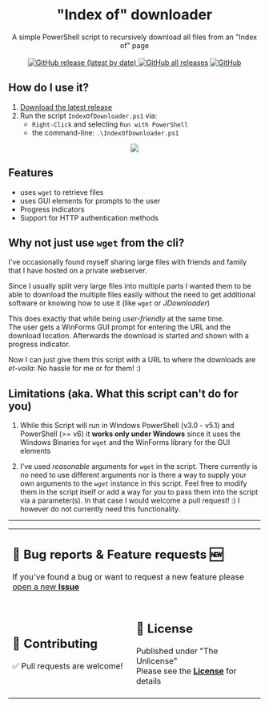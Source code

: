 <div align="center">

<h1>"Index of" downloader</h1>
<span>A simple PowerShell script to recursively download all files from an "Index of" page</span>
<br><br>
<a href="https://github.com/lazaroblanc/indexof-downloader/releases/latest"><img alt="GitHub release (latest by date)" src="https://img.shields.io/github/v/release/lazaroblanc/indexof-downloader">
<img alt="GitHub all releases" src="https://img.shields.io/github/downloads/lazaroblanc/indexof-downloader/total"></a>
<a href="./UNLICENSE"><img alt="GitHub" src="https://img.shields.io/github/license/lazaroblanc/indexof-downloader?color=informational"></a>
<br>
</div>

## How do I use it?

1. <a href="https://github.com/lazaroblanc/indexof-downloader/releases/latest">Download the latest release</a>
1. Run the script `IndexOfDownloader.ps1` via:
    - `Right-Click` and selecting `Run with PowerShell`
    - the command-line: `.\IndexOfDownloader.ps1`


<div align="center">
<img src="https://i.imgur.com/ectqjd1.gif">
</div>

## Features

- uses `wget` to retrieve files
- uses GUI elements for prompts to the user
- Progress indicators
- Support for HTTP authentication methods

## Why not just use `wget` from the cli?

I've occasionally found myself sharing large files with friends and family that I have hosted on a private webserver.

Since I usually split very large files into multiple parts I wanted them to be able to download the multiple files easily without the need to get additional software or knowing how to use it (like `wget` or *JDownloader*)

This does exactly that while being *user-friendly* at the same time.<br>
The user gets a WinForms GUI prompt for entering the URL and the download location.
Afterwards the download is started and shown with a progress indicator.

Now I can just give them this script with a URL to where the downloads are *et-voila*: No hassle for me or for them! :)

## Limitations (aka. What this script can't do for you)

1. While this Script will run in Windows PowerShell (v3.0 - v5.1) and PowerShell (>= v6) it **works only under Windows** since it uses the Windows Binaries for `wget` and the WinForms library for the GUI elements

1. I've used *reasonable* arguments for `wget` in the script. There currently is no need to use different arguments nor is there a way to supply your own arguments to the `wget` instance in this script. Feel free to modify them in the script itself or add a way for you to pass them into the script via a parameter(s). In that case I would welcome a pull request! :) I however do not currently need this functionality.

<div align="center">
<hr>
<table>
<tr>
<td colspan=2>
<h2>🐛 Bug reports & Feature requests 🆕</h2>
If you've found a bug or want to request a new feature please <a href="https://github.com/lazaroblanc/Index-of-downloader/issues/new">open a new <b>Issue</b></a>
<br><br>
</td>
</tr>
<tr>
<td>
<h2>🤝 Contributing</h2>
✅ Pull requests are welcome!
<br><br>
</td>
<td>
<h2>📃 License</h2>
Published under "The Unlicense"<br>
Please see the <a href="./UNLICENSE"><b>License</b></a> for details
<br><br>
</td>
</tr>
</table>
</div>

